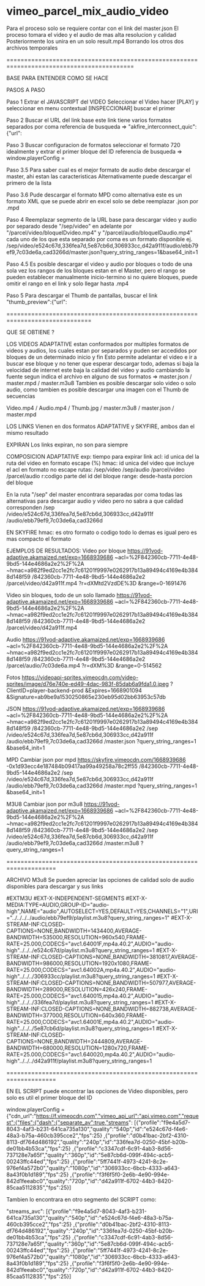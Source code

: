 # vimeo_parcel_mix_audio_video

Para el proceso solo se requiere contar con el link del master.json
El proceso tomara el video y el audio de mas alta resolucion y calidad
Posteriormente los unira en un solo result.mp4
Borrando los otros dos archivos temporales



==========================================================================================

BASE PARA ENTENDER COMO SE HACE


PASOS A PASO

Paso 1
Extrar el JAVASCRIPT del VIDEO 
Seleccionar el Video hacer [PLAY] y seleccionar en menu contextual [INSPECCIONAR]
buscar el primer <script>..</script>

Paso 2
Buscar el URL del link base
este link tiene varios formatos separados por coma
referencia de busqueda => "akfire_interconnect_quic":{"url":

Paso 3
Buscar configuracion de formatos
seleccionar el formato 720 idealmente y extrar el primer bloque del ID
referencia de busqueda => window.playerConfig = 

Paso 3.5
Para saber cual es el mejor formato de audio debe descargar el master, ahi estan las caracteristicas
Alternativamente puede descargar el primero de la lista

Paso 3.6
Pude descargar el formato MPD como alternativa
este es un formato XML que se puede abrir en excel
solo se debe reemplazar .json por .mpd

Paso 4
Reemplazar segmento de la URL base para descargar video y audio por separado
desde "/sep/video" en adelante por "/parcel/video/bloqueIDvideo.mp4" y "/parcel/audio/bloqueIDaudio.mp4"
cada uno de los que esta separado por coma es un formato disponible
ej.   /sep/video/e524c67d,336fea7d,5e87cb6d,306933cc,d42a911f/audio/ebb79ef9,7c03de6a,cad3266d/master.json?query_string_ranges=1&base64_init=1

Paso 4.5
Es posible descargar el video y audio por bloques o todo de una sola vez
los rangos de los bloques estan en el Master, pero el rango se pueden establecer manualmente inicio-termino
si no quiere bloques, puede omitir el rango en el link y solo llegar hasta .mp4

Paso 5
Para descargar el Thumb de pantallas, buscar el link
"thumb_preview":{"url":




==============================================================================

QUE SE OBTIENE ?

LOS VIDEOS ADAPTATIVE estan conformados por multiples formatos de videos y audios, los cuales estan por separados y puden ser accedidos por bloques de un determinado inicio y fin
Esto permite adelantar el video e ir a buscar ese bloque y no tener que esperar descargar todo, ademas si baja la velocidad de internet este baja la calidad del video y audio cambiando la fuente segun indica el archivo en alguno de sus formatos => master.json / master.mpd / master.m3u8
Tambien es posible descargar solo video o solo audio, como tambien es posible descargar una imagen con el Thumb de secuencias

Video.mp4 / Audio.mp4 / Thumb.jpg / master.m3u8 / master.json / master.mpd

LOS LINKS 
Vienen en dos formatos ADAPTATIVE y SKYFIRE, ambos dan el mismo resultado

EXPIRAN
Los links expiran, no son para siempre

COMPOSICION ADAPTATIVE
exp: tiempo para expirar link
acl: id unica del la ruta del video en formato escape (%)
hmac: id unica del video que incluye el acl en formato no escape
rutas: /sep/video   /sep/audio   /parcel/video   /parcel/audio
r:codigo parte del id del bloque
range: desde-hasta  porcion del bloque

En la ruta "/sep" del master encontrara separadas por coma todas las alternativas para descargar audio y video pero no sabra a que calidad corresponden
/sep
/video/e524c67d,336fea7d,5e87cb6d,306933cc,d42a911f
/audio/ebb79ef9,7c03de6a,cad3266d

EN SKYFIRE
hmac: es otro formato o codigo todo lo demas es igual pero es mas compacto el formato

EJEMPLOS DE RESULTADOS:
Video por bloque
https://91vod-adaptive.akamaized.net/exp=1668939686
~acl=%2F842360cb-7711-4e48-9bd5-144e4686a2e2%2F%2A
~hmac=a982f9ed2cc1e2fc7c61201f9997e0262917b13a89494c4169e4b3848d148f59
/842360cb-7711-4e48-9bd5-144e4686a2e2
/parcel/video/d42a911f.mp4
?r=dXMtd2VzdDE%3D
&range=0-1691476

Video sin bloques, todo de un solo llamado
https://91vod-adaptive.akamaized.net/exp=1668939686
~acl=%2F842360cb-7711-4e48-9bd5-144e4686a2e2%2F%2A
~hmac=a982f9ed2cc1e2fc7c61201f9997e0262917b13a89494c4169e4b3848d148f59
/842360cb-7711-4e48-9bd5-144e4686a2e2
/parcel/video/d42a911f.mp4

Audio
https://91vod-adaptive.akamaized.net/exp=1668939686
~acl=%2F842360cb-7711-4e48-9bd5-144e4686a2e2%2F%2A
~hmac=a982f9ed2cc1e2fc7c61201f9997e0262917b13a89494c4169e4b3848d148f59
/842360cb-7711-4e48-9bd5-144e4686a2e2
/parcel/audio/7c03de6a.mp4
?r=dXM%3D
&range=0-514562

Fotos
https://videoapi-sprites.vimeocdn.com/video-sprites/image/d76e740e-ed49-4dac-983f-85dab6a9fda1.0.jpeg
?ClientID=player-backend-prod
&Expires=1668901094
&Signature=ab9be9a1530250865e230eb95d02bb63953c57db

JSON
https://91vod-adaptive.akamaized.net/exp=1668939686
~acl=%2F842360cb-7711-4e48-9bd5-144e4686a2e2%2F%2A
~hmac=a982f9ed2cc1e2fc7c61201f9997e0262917b13a89494c4169e4b3848d148f59
/842360cb-7711-4e48-9bd5-144e4686a2e2
/sep
/video/e524c67d,336fea7d,5e87cb6d,306933cc,d42a911f
/audio/ebb79ef9,7c03de6a,cad3266d
/master.json
?query_string_ranges=1
&base64_init=1


MPD  Cambiar json por mpd
https://skyfire.vimeocdn.com/1668939686
-0x1d93ecc4e187484b09417aa99a49258a78c2ff55
/842360cb-7711-4e48-9bd5-144e4686a2e2
/sep
/video/e524c67d,336fea7d,5e87cb6d,306933cc,d42a911f
/audio/ebb79ef9,7c03de6a,cad3266d
/master.mpd
?query_string_ranges=1
&base64_init=1


M3U8  Cambiar json por m3u8
https://91vod-adaptive.akamaized.net/exp=1668939686
~acl=%2F842360cb-7711-4e48-9bd5-144e4686a2e2%2F%2A
~hmac=a982f9ed2cc1e2fc7c61201f9997e0262917b13a89494c4169e4b3848d148f59
/842360cb-7711-4e48-9bd5-144e4686a2e2
/sep
/video/e524c67d,336fea7d,5e87cb6d,306933cc,d42a911f
/audio/ebb79ef9,7c03de6a,cad3266d
/master.m3u8
?query_string_ranges=1

====================================================================

ARCHIVO M3u8
Se pueden apreciar las opciones de calidad solo de audio disponibles para descargar y sus links

#EXTM3U
#EXT-X-INDEPENDENT-SEGMENTS
#EXT-X-MEDIA:TYPE=AUDIO,GROUP-ID="audio-high",NAME="audio",AUTOSELECT=YES,DEFAULT=YES,CHANNELS="1",URI="../../../../audio/ebb79ef9/playlist.m3u8?query_string_ranges=1"
#EXT-X-STREAM-INF:CLOSED-CAPTIONS=NONE,BANDWIDTH=1434400,AVERAGE-BANDWIDTH=535000,RESOLUTION=960x540,FRAME-RATE=25.000,CODECS="avc1.64001F,mp4a.40.2",AUDIO="audio-high"../../../e524c67d/playlist.m3u8?query_string_ranges=1
#EXT-X-STREAM-INF:CLOSED-CAPTIONS=NONE,BANDWIDTH=3810817,AVERAGE-BANDWIDTH=986000,RESOLUTION=1920x1080,FRAME-RATE=25.000,CODECS="avc1.64002A,mp4a.40.2",AUDIO="audio-high"../../../306933cc/playlist.m3u8?query_string_ranges=1
#EXT-X-STREAM-INF:CLOSED-CAPTIONS=NONE,BANDWIDTH=507977,AVERAGE-BANDWIDTH=289000,RESOLUTION=426x240,FRAME-RATE=25.000,CODECS="avc1.640015,mp4a.40.2",AUDIO="audio-high"../../../336fea7d/playlist.m3u8?query_string_ranges=1
#EXT-X-STREAM-INF:CLOSED-CAPTIONS=NONE,BANDWIDTH=882738,AVERAGE-BANDWIDTH=377000,RESOLUTION=640x360,FRAME-RATE=25.000,CODECS="avc1.64001E,mp4a.40.2",AUDIO="audio-high"../../../5e87cb6d/playlist.m3u8?query_string_ranges=1
#EXT-X-STREAM-INF:CLOSED-CAPTIONS=NONE,BANDWIDTH=2444809,AVERAGE-BANDWIDTH=680000,RESOLUTION=1280x720,FRAME-RATE=25.000,CODECS="avc1.640020,mp4a.40.2",AUDIO="audio-high"../../../d42a911f/playlist.m3u8?query_string_ranges=1


====================================================================

EN EL SCRIPT puede encontrar las opciones de Video disponibles, pero solo es util el primer bloque del ID

window.playerConfig = 
{"cdn_url":"https://f.vimeocdn.com","vimeo_api_url":"api.vimeo.com","request":{"files":{"dash":{"separate_av":true,"streams":
[{"profile":"f9e4a5d7-8043-4af3-b231-641ca735a130","quality":"540p","id":"e524c67d-f4e6-48a3-b75a-460cb395cce2","fps":25}
,{"profile":"d0b41bac-2bf2-4310-8113-df764d486192","quality":"240p","id":"336fea7d-0250-45bf-b20b-de01bb4b53ca","fps":25}
,{"profile":"c3347cdf-6c91-4ab3-8d56-737128e7a65f","quality":"360p","id":"5e87cb6d-099f-494c-acb5-00243ffc44ed","fps":25}
,{"profile":"5ff7441f-4973-4241-8c2e-976ef4a572b0","quality":"1080p","id":"306933cc-6bcb-4333-a643-8a43f0b1d189","fps":25}
,{"profile":"f3f6f5f0-2e6b-4e90-994e-842d1feeabc0","quality":"720p","id":"d42a911f-6702-44b3-8420-85caa5112835","fps":25}]


Tambien lo encontrara en otro segmento del SCRIPT como:

"streams_avc":
[{"profile":"f9e4a5d7-8043-4af3-b231-641ca735a130","quality":"540p","id":"e524c67d-f4e6-48a3-b75a-460cb395cce2","fps":25}
,{"profile":"d0b41bac-2bf2-4310-8113-df764d486192","quality":"240p","id":"336fea7d-0250-45bf-b20b-de01bb4b53ca","fps":25}
,{"profile":"c3347cdf-6c91-4ab3-8d56-737128e7a65f","quality":"360p","id":"5e87cb6d-099f-494c-acb5-00243ffc44ed","fps":25}
,{"profile":"5ff7441f-4973-4241-8c2e-976ef4a572b0","quality":"1080p","id":"306933cc-6bcb-4333-a643-8a43f0b1d189","fps":25}
,{"profile":"f3f6f5f0-2e6b-4e90-994e-842d1feeabc0","quality":"720p","id":"d42a911f-6702-44b3-8420-85caa5112835","fps":25}]


